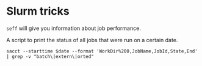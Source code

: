 # Slurm tricks

`seff` will give you information about job performance.

A script to print the status of all jobs that were run on a certain date.
```
sacct --starttime $date --format 'WorkDir%200,JobName,JobId,State,End' | grep -v "batch\|extern\|orted"
```
